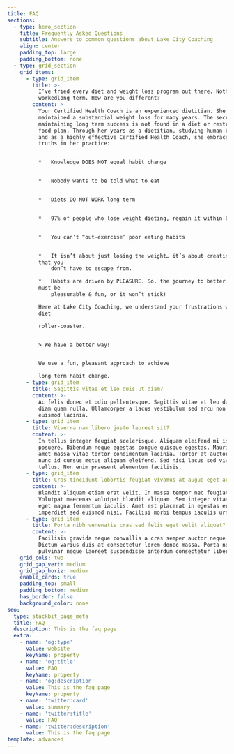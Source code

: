 ```yaml
---
title: FAQ
sections:
  - type: hero_section
    title: Frequently Asked Questions
    subtitle: Answers to common questions about Lake City Coaching
    align: center
    padding_top: large
    padding_bottom: none
  - type: grid_section
    grid_items:
      - type: grid_item
        title: >-
          I’ve tried every diet and weight loss program out there. Nothing has
          workedlong term. How are you different?
        content: >
          Your Certified Health Coach is an experienced dietitian. She has also
          maintained a substantial weight loss for many years. The secret to
          maintaining long term success is not found in a diet or restrictive
          food plan. Through her years as a dietitian, studying human behavior,
          and as a highly effective Certified Health Coach, she embraces these
          truths in her practice:


          *   Knowledge DOES NOT equal habit change


          *   Nobody wants to be told what to eat


          *   Diets DO NOT WORK long term


          *   97% of people who lose weight dieting, regain it within 6 months


          *   You can’t “out-exercise” poor eating habits


          *   It isn’t about just losing the weight… it’s about creating a life
          that you
              don’t have to escape from.

          *   Habits are driven by PLEASURE. So, the journey to better health
          must be
              pleasurable & fun, or it won’t stick!

          Here at Lake City Coaching, we understand your frustrations with the
          diet

          roller-coaster.


          > We have a better way!


          We use a fun, pleasant approach to achieve

          long term habit change.
      - type: grid_item
        title: Sagittis vitae et leo duis ut diam?
        content: >-
          Ac felis donec et odio pellentesque. Sagittis vitae et leo duis ut
          diam quam nulla. Ullamcorper a lacus vestibulum sed arcu non odio
          euismod lacinia.
      - type: grid_item
        title: Viverra nam libero justo laoreet sit?
        content: >-
          In tellus integer feugiat scelerisque. Aliquam eleifend mi in nulla
          posuere. Bibendum neque egestas congue quisque egestas. Mauris sit
          amet massa vitae tortor condimentum lacinia. Tortor at auctor urna
          nunc id cursus metus aliquam eleifend. Sed nisi lacus sed viverra
          tellus. Non enim praesent elementum facilisis.
      - type: grid_item
        title: Cras tincidunt lobortis feugiat vivamus at augue eget arcu?
        content: >-
          Blandit aliquam etiam erat velit. In massa tempor nec feugiat.
          Volutpat maecenas volutpat blandit aliquam. Sem integer vitae justo
          eget magna fermentum iaculis. Amet est placerat in egestas erat
          imperdiet sed euismod nisi. Facilisi morbi tempus iaculis urna.
      - type: grid_item
        title: Porta nibh venenatis cras sed felis eget velit aliquet?
        content: >-
          Facilisis gravida neque convallis a cras semper auctor neque vitae.
          Dictum varius duis at consectetur lorem donec massa. Porta non
          pulvinar neque laoreet suspendisse interdum consectetur libero.
    grid_cols: two
    grid_gap_vert: medium
    grid_gap_horiz: medium
    enable_cards: true
    padding_top: small
    padding_bottom: medium
    has_border: false
    background_color: none
seo:
  type: stackbit_page_meta
  title: FAQ
  description: This is the faq page
  extra:
    - name: 'og:type'
      value: website
      keyName: property
    - name: 'og:title'
      value: FAQ
      keyName: property
    - name: 'og:description'
      value: This is the faq page
      keyName: property
    - name: 'twitter:card'
      value: summary
    - name: 'twitter:title'
      value: FAQ
    - name: 'twitter:description'
      value: This is the faq page
template: advanced
---
```

